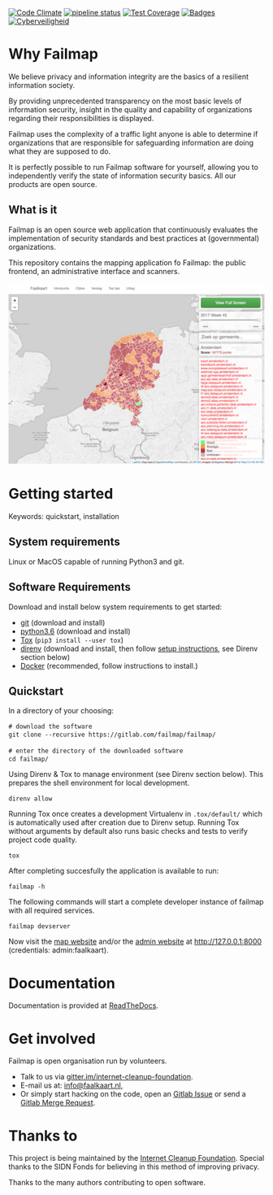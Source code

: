 [![Code Climate](https://codeclimate.com/github/failmap/failmap/badges/gpa.svg)](https://codeclimate.com/github/failmap/failmap) [![pipeline status](https://gitlab.com/failmap/failmap/badges/master/pipeline.svg)](https://gitlab.com/failmap/failmap/commits/master) [![Test Coverage](https://codeclimate.com/github/failmap/failmap/badges/coverage.svg)](https://codeclimate.com/github/failmap/failmap/coverage)
[![Badges](https://img.shields.io/badge/badges-5-yellowgreen.svg)](https://shields.io) [![Cyberveiligheid](https://img.shields.io/badge/Cyberveiligheid-97%25-yellow.svg)](https://eurocyber.nl)

Why Failmap
===========
We believe privacy and information integrity are the basics of a resilient information society.

By providing unprecedented transparency on the most basic levels of information security, insight in
the quality and capability of organizations regarding their responsibilities is displayed.

Failmap uses the complexity of a traffic light anyone is able to determine if organizations that are responsible
for safeguarding information are doing what they are supposed to do.

It is perfectly possible to run Failmap software for yourself, allowing you to independently verify the
state of information security basics. All our products are open source.


What is it
----------
Failmap is an open source web application that continuously evaluates the implementation of security standards and
best practices at (governmental) organizations.

This repository contains the mapping application fo Failmap: the public frontend, an administrative interface and scanners.

![screenshot](docs/screenshot.png)


Getting started
===============
Keywords: quickstart, installation

System requirements
-------------------

Linux or MacOS capable of running Python3 and git.

Software Requirements
---------------------

Download and install below system requirements to get started:

- [git](https://git-scm.com/downloads) (download and install)
- [python3.6](https://www.python.org/downloads/) (download and install)
- [Tox](http://tox.readthedocs.io/) (`pip3 install --user tox`)
- [direnv](https://direnv.net/) (download and install, then follow [setup instructions](https://direnv.net/), see Direnv section below)
- [Docker](https://docs.docker.com/engine/installation/) (recommended, follow instructions to install.)

Quickstart
----------

In a directory of your choosing:

    # download the software
    git clone --recursive https://gitlab.com/failmap/failmap/

    # enter the directory of the downloaded software
    cd failmap/

Using Direnv & Tox to manage environment (see Direnv section below). This prepares the shell environment for local development.

    direnv allow

Running Tox once creates a development Virtualenv in `.tox/default/` which is automatically used after creation due to Direnv setup. Running Tox without arguments by default also runs basic checks and tests to verify project code quality.

    tox

After completing succesfully the application is available to run:

    failmap -h

The following commands will start a complete developer instance of failmap with all required services.

    failmap devserver

Now visit the [map website](http://127.0.0.1:8000/) and/or the
[admin website](http://127.0.0.1:8000/admin/) at http://127.0.0.1:8000 (credentials: admin:faalkaart).


Documentation
=============
Documentation is provided at [ReadTheDocs](http://failmap.readthedocs.io/).

Get involved
============

Failmap is open organisation run by volunteers.

- Talk to us via [gitter.im/internet-cleanup-foundation](https://gitter.im/internet-cleanup-foundation/Lobby#).
- E-mail us at: [info@faalkaart.nl](mailto:info@faalkaart.nl),
- Or simply start hacking on the code, open an [Gitlab Issue](https://gitlab.com/failmap/failmap/issues/new) or send a [Gitlab Merge Request](https://gitlab.com/failmap/failmap.org/merge_requests/new).

Thanks to
=========
This project is being maintained by the [Internet Cleanup Foundation](https://internetcleanup.foundation).
Special thanks to the SIDN Fonds for believing in this method of improving privacy.

Thanks to the many authors contributing to open software.
